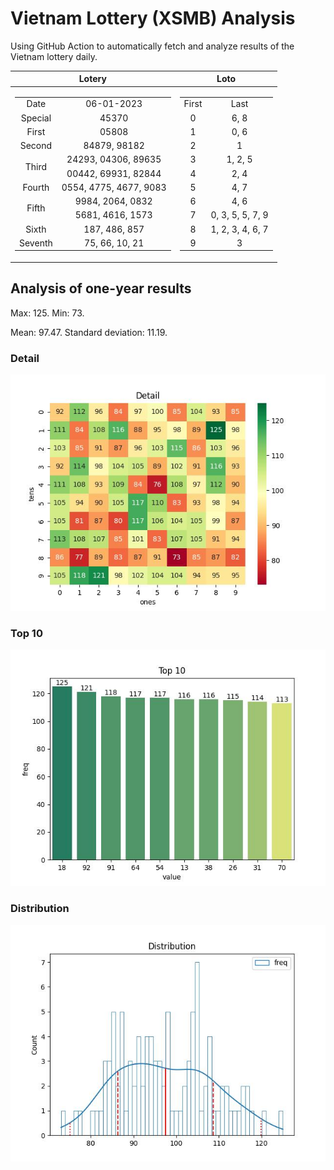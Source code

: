 # Vietnam Lottery (XSMB) Analysis

Using GitHub Action to automatically fetch and analyze results of the Vietnam lottery daily.

| Lotery      | Loto |
| :-----------: | :-----------: |
| <table><tr><td>Date</td><td>06-01-2023</td></tr><tr><td>Special</td><td>45370</td></tr><tr><td>First</td><td>05808</td></tr><tr><td>Second</td><td>84879, 98182</td></tr><tr><td rowspan="2">Third</td><td>24293, 04306, 89635</td></tr><tr><td>00442, 69931, 82844</td></tr><tr><td>Fourth</td><td>0554, 4775, 4677, 9083</td></tr><tr><td rowspan="2">Fifth</td><td>9984, 2064, 0832</td></tr><tr><td>5681, 4616, 1573</td></tr><tr><td>Sixth</td><td>187, 486, 857</td></tr><tr><td>Seventh</td><td>75, 66, 10, 21</td></tr></table> | <table><tr><td>First</td><td>Last</td></tr><tr><td>0</td><td>6, 8</td></tr><tr><td>1</td><td>0, 6</td></tr><tr><td>2</td><td>1</td></tr><tr><td>3</td><td>1, 2, 5</td></tr><tr><td>4</td><td>2, 4</td></tr><tr><td>5</td><td>4, 7</td></tr><tr><td>6</td><td>4, 6</td></tr><tr><td>7</td><td>0, 3, 5, 5, 7, 9</td></tr><tr><td>8</td><td>1, 2, 3, 4, 6, 7</td></tr><tr><td>9</td><td>3</td></tr></table> |

<h2>Analysis of one-year results</h2>

Max: 125. Min: 73.

Mean: 97.47. Standard deviation: 11.19.

<h3>Detail</h3>

![Detail](images/heatmap.jpg)

<h3>Top 10</h3>

![Top 10](images/top-10.jpg)

<h3>Distribution</h3>

![Distribution](images/distribution.jpg)